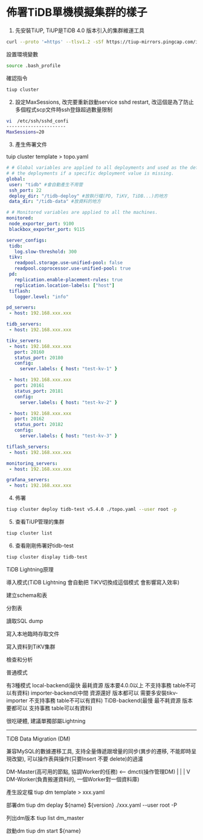 # 佈署TiDB單機模擬集群的樣子

1. 先安裝TiUP, TiUP是TiDB 4.0 版本引入的集群維運工具

```bash
curl --proto '=https' --tlsv1.2 -sSf https://tiup-mirrors.pingcap.com/install.sh | sh
```

設置環境變數

```bash
source .bash_profile
```

確認指令

```bash
tiup cluster
```

2. 設定MaxSessions, 改完要重新啟動service sshd restart, 改這個是為了防止多個程式scp文件時ssh登錄超過數量限制

```bash
vi  /etc/ssh/sshd_confi
----------------------
MaxSessions=20
```

3. 產生佈署文件

tuip cluster template > topo.yaml

```yaml
# # Global variables are applied to all deployments and used as the default value of
# # the deployments if a specific deployment value is missing.
global:
 user: "tidb" #會自動產生不用管
 ssh_port: 22
 deploy_dir: "/tidb-deploy" #放執行檔(PD, TiKV, TiDB...)的地方
 data_dir: "/tidb-data" #放資料的地方

# # Monitored variables are applied to all the machines.
monitored:
 node_exporter_port: 9100
 blackbox_exporter_port: 9115

server_configs:
 tidb:
   log.slow-threshold: 300
 tikv:
   readpool.storage.use-unified-pool: false
   readpool.coprocessor.use-unified-pool: true
 pd:
   replication.enable-placement-rules: true
   replication.location-labels: ["host"]
 tiflash:
   logger.level: "info"

pd_servers:
 - host: 192.168.xxx.xxx

tidb_servers:
 - host: 192.168.xxx.xxx

tikv_servers:
 - host: 192.168.xxx.xxx
   port: 20160
   status_port: 20180
   config:
     server.labels: { host: "test-kv-1" }

 - host: 192.168.xxx.xxx
   port: 20161
   status_port: 20181
   config:
     server.labels: { host: "test-kv-2" }

 - host: 192.168.xxx.xxx
   port: 20162
   status_port: 20182
   config:
     server.labels: { host: "test-kv-3" }

tiflash_servers:
 - host: 192.168.xxx.xxx

monitoring_servers:
 - host: 192.168.xxx.xxx

grafana_servers:
 - host: 192.168.xxx.xxx
```

4. 佈署

```bash
tiup cluster deploy tidb-test v5.4.0 ./topo.yaml --user root -p
```

5. 查看TiUP管理的集群

```bash
tiup cluster list
```

6. 查看剛剛佈署好tidb-test

```bash
tiup cluster display tidb-test
```


TiDB Lightning原理

導入模式(TiDB Lightning 會自動把 TiKV切換成這個模式 會影響寫入效率)

建立schema和表

分割表

讀取SQL dump

寫入本地臨時存取文件

寫入資料到TiKV集群

檢查和分析

普通模式

有3種模式 local-backend(最快 最耗資源 版本要4.0.0以上 不支持事務 table不可以有資料) importer-backend(中間 資源還好 版本都可以 需要多安裝tikv-importer 不支持事務 table不可以有資料) TiDB-backend(最慢 最不耗資源 版本要都可以 支持事務 table可以有資料)

很吃硬體, 建議單獨部屬Lightning

-------

TiDB Data Migration (DM)

兼容MySQL的數據遷移工具, 支持全量傳遞跟增量的同步(異步的遷移, 不能即時呈現改變), 可以操作表與操作(只要Insert 不要 delete)的過濾


DM-Master(高可用的節點, 協調Worker的任務)  <--  dmctl(操作管理DM)
    |
    |
    |
    V
DM-Worker(負責搬運資料的, 一個Worker對一個資料庫)

產生設定檔
tiup dm template > xxx.yaml

部署dm
tiup dm deplay ${name} ${version} ./xxx.yaml --user root -P

列出dm版本
tiup list dm_master

啟動dm
tiup dm start ${name}

